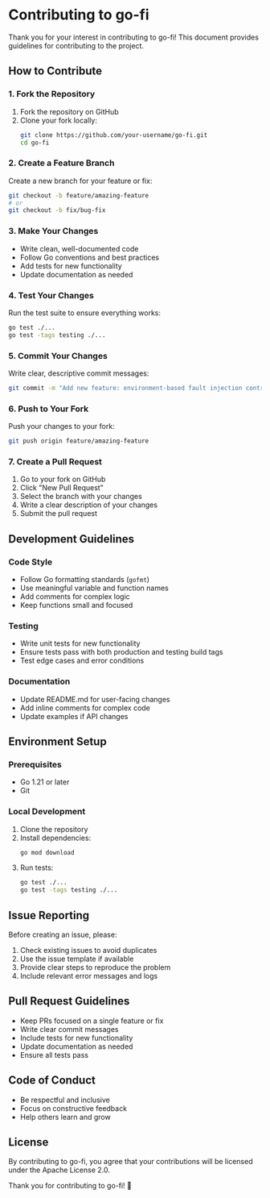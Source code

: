 # Contributing to go-fi

Thank you for your interest in contributing to go-fi! This document provides guidelines for contributing to the project.

## How to Contribute

### 1. Fork the Repository

1. Fork the repository on GitHub
2. Clone your fork locally:
   ```bash
   git clone https://github.com/your-username/go-fi.git
   cd go-fi
   ```

### 2. Create a Feature Branch

Create a new branch for your feature or fix:

```bash
git checkout -b feature/amazing-feature
# or
git checkout -b fix/bug-fix
```

### 3. Make Your Changes

- Write clean, well-documented code
- Follow Go conventions and best practices
- Add tests for new functionality
- Update documentation as needed

### 4. Test Your Changes

Run the test suite to ensure everything works:

```bash
go test ./...
go test -tags testing ./...
```

### 5. Commit Your Changes

Write clear, descriptive commit messages:

```bash
git commit -m "Add new feature: environment-based fault injection control"
```

### 6. Push to Your Fork

Push your changes to your fork:

```bash
git push origin feature/amazing-feature
```

### 7. Create a Pull Request

1. Go to your fork on GitHub
2. Click "New Pull Request"
3. Select the branch with your changes
4. Write a clear description of your changes
5. Submit the pull request

## Development Guidelines

### Code Style

- Follow Go formatting standards (`gofmt`)
- Use meaningful variable and function names
- Add comments for complex logic
- Keep functions small and focused

### Testing

- Write unit tests for new functionality
- Ensure tests pass with both production and testing build tags
- Test edge cases and error conditions

### Documentation

- Update README.md for user-facing changes
- Add inline comments for complex code
- Update examples if API changes

## Environment Setup

### Prerequisites

- Go 1.21 or later
- Git

### Local Development

1. Clone the repository
2. Install dependencies:
   ```bash
   go mod download
   ```
3. Run tests:
   ```bash
   go test ./...
   go test -tags testing ./...
   ```

## Issue Reporting

Before creating an issue, please:

1. Check existing issues to avoid duplicates
2. Use the issue template if available
3. Provide clear steps to reproduce the problem
4. Include relevant error messages and logs

## Pull Request Guidelines

- Keep PRs focused on a single feature or fix
- Write clear commit messages
- Include tests for new functionality
- Update documentation as needed
- Ensure all tests pass

## Code of Conduct

- Be respectful and inclusive
- Focus on constructive feedback
- Help others learn and grow

## License

By contributing to go-fi, you agree that your contributions will be licensed under the Apache License 2.0.

Thank you for contributing to go-fi! 🚀 